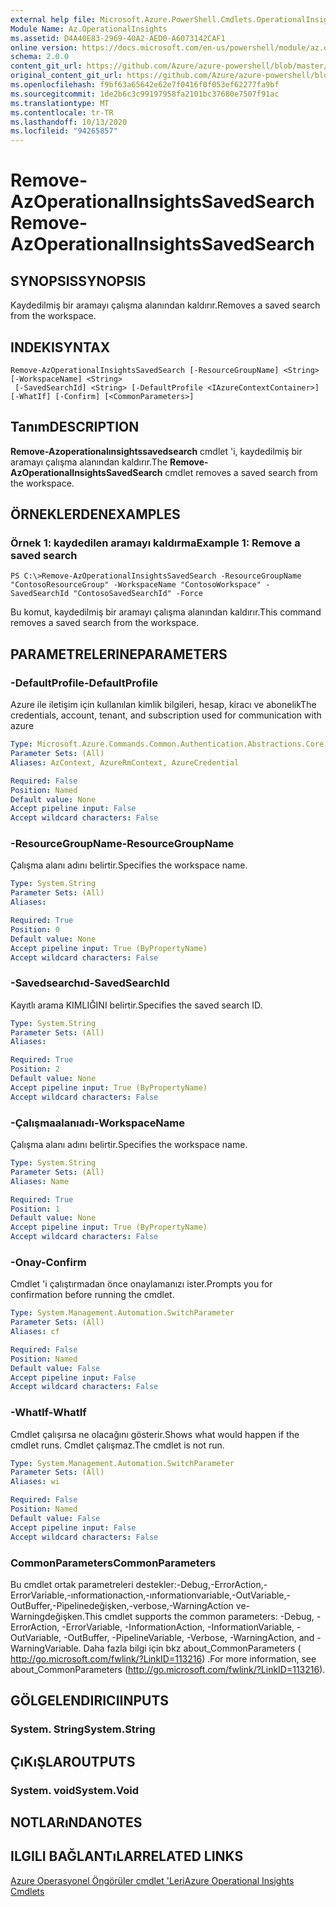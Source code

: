 ```yaml
---
external help file: Microsoft.Azure.PowerShell.Cmdlets.OperationalInsights.dll-Help.xml
Module Name: Az.OperationalInsights
ms.assetid: D4A40E83-2969-40A2-AED0-A6073142CAF1
online version: https://docs.microsoft.com/en-us/powershell/module/az.operationalinsights/remove-azoperationalinsightssavedsearch
schema: 2.0.0
content_git_url: https://github.com/Azure/azure-powershell/blob/master/src/OperationalInsights/OperationalInsights/help/Remove-AzOperationalInsightsSavedSearch.md
original_content_git_url: https://github.com/Azure/azure-powershell/blob/master/src/OperationalInsights/OperationalInsights/help/Remove-AzOperationalInsightsSavedSearch.md
ms.openlocfilehash: f9bf63a65642e62e7f0416f0f053ef62277fa9bf
ms.sourcegitcommit: 1de2b6c3c99197958fa2101bc37680e7507f91ac
ms.translationtype: MT
ms.contentlocale: tr-TR
ms.lasthandoff: 10/13/2020
ms.locfileid: "94265857"
---
```

# <span data-ttu-id="5d005-101">Remove-AzOperationalInsightsSavedSearch</span><span class="sxs-lookup"><span data-stu-id="5d005-101">Remove-AzOperationalInsightsSavedSearch</span></span>

## <span data-ttu-id="5d005-102">SYNOPSIS</span><span class="sxs-lookup"><span data-stu-id="5d005-102">SYNOPSIS</span></span>
<span data-ttu-id="5d005-103">Kaydedilmiş bir aramayı çalışma alanından kaldırır.</span><span class="sxs-lookup"><span data-stu-id="5d005-103">Removes a saved search from the workspace.</span></span>

## <span data-ttu-id="5d005-104">INDEKI</span><span class="sxs-lookup"><span data-stu-id="5d005-104">SYNTAX</span></span>

```
Remove-AzOperationalInsightsSavedSearch [-ResourceGroupName] <String> [-WorkspaceName] <String>
 [-SavedSearchId] <String> [-DefaultProfile <IAzureContextContainer>] [-WhatIf] [-Confirm] [<CommonParameters>]
```

## <span data-ttu-id="5d005-105">Tanım</span><span class="sxs-lookup"><span data-stu-id="5d005-105">DESCRIPTION</span></span>
<span data-ttu-id="5d005-106">**Remove-Azoperationalınsightssavedsearch** cmdlet 'i, kaydedilmiş bir aramayı çalışma alanından kaldırır.</span><span class="sxs-lookup"><span data-stu-id="5d005-106">The **Remove-AzOperationalInsightsSavedSearch** cmdlet removes a saved search from the workspace.</span></span>

## <span data-ttu-id="5d005-107">ÖRNEKLERDEN</span><span class="sxs-lookup"><span data-stu-id="5d005-107">EXAMPLES</span></span>

### <span data-ttu-id="5d005-108">Örnek 1: kaydedilen aramayı kaldırma</span><span class="sxs-lookup"><span data-stu-id="5d005-108">Example 1: Remove a saved search</span></span>
```
PS C:\>Remove-AzOperationalInsightsSavedSearch -ResourceGroupName "ContosoResourceGroup" -WorkspaceName "ContosoWorkspace" -SavedSearchId "ContosoSavedSearchId" -Force
```

<span data-ttu-id="5d005-109">Bu komut, kaydedilmiş bir aramayı çalışma alanından kaldırır.</span><span class="sxs-lookup"><span data-stu-id="5d005-109">This command removes a saved search from the workspace.</span></span>

## <span data-ttu-id="5d005-110">PARAMETRELERINE</span><span class="sxs-lookup"><span data-stu-id="5d005-110">PARAMETERS</span></span>

### <span data-ttu-id="5d005-111">-DefaultProfile</span><span class="sxs-lookup"><span data-stu-id="5d005-111">-DefaultProfile</span></span>
<span data-ttu-id="5d005-112">Azure ile iletişim için kullanılan kimlik bilgileri, hesap, kiracı ve abonelik</span><span class="sxs-lookup"><span data-stu-id="5d005-112">The credentials, account, tenant, and subscription used for communication with azure</span></span>

```yaml
Type: Microsoft.Azure.Commands.Common.Authentication.Abstractions.Core.IAzureContextContainer
Parameter Sets: (All)
Aliases: AzContext, AzureRmContext, AzureCredential

Required: False
Position: Named
Default value: None
Accept pipeline input: False
Accept wildcard characters: False
```

### <span data-ttu-id="5d005-113">-ResourceGroupName</span><span class="sxs-lookup"><span data-stu-id="5d005-113">-ResourceGroupName</span></span>
<span data-ttu-id="5d005-114">Çalışma alanı adını belirtir.</span><span class="sxs-lookup"><span data-stu-id="5d005-114">Specifies the workspace name.</span></span>

```yaml
Type: System.String
Parameter Sets: (All)
Aliases:

Required: True
Position: 0
Default value: None
Accept pipeline input: True (ByPropertyName)
Accept wildcard characters: False
```

### <span data-ttu-id="5d005-115">-Savedsearchıd</span><span class="sxs-lookup"><span data-stu-id="5d005-115">-SavedSearchId</span></span>
<span data-ttu-id="5d005-116">Kayıtlı arama KIMLIĞINI belirtir.</span><span class="sxs-lookup"><span data-stu-id="5d005-116">Specifies the saved search ID.</span></span>

```yaml
Type: System.String
Parameter Sets: (All)
Aliases:

Required: True
Position: 2
Default value: None
Accept pipeline input: True (ByPropertyName)
Accept wildcard characters: False
```

### <span data-ttu-id="5d005-117">-Çalışmaalanıadı</span><span class="sxs-lookup"><span data-stu-id="5d005-117">-WorkspaceName</span></span>
<span data-ttu-id="5d005-118">Çalışma alanı adını belirtir.</span><span class="sxs-lookup"><span data-stu-id="5d005-118">Specifies the workspace name.</span></span>

```yaml
Type: System.String
Parameter Sets: (All)
Aliases: Name

Required: True
Position: 1
Default value: None
Accept pipeline input: True (ByPropertyName)
Accept wildcard characters: False
```

### <span data-ttu-id="5d005-119">-Onay</span><span class="sxs-lookup"><span data-stu-id="5d005-119">-Confirm</span></span>
<span data-ttu-id="5d005-120">Cmdlet 'i çalıştırmadan önce onaylamanızı ister.</span><span class="sxs-lookup"><span data-stu-id="5d005-120">Prompts you for confirmation before running the cmdlet.</span></span>

```yaml
Type: System.Management.Automation.SwitchParameter
Parameter Sets: (All)
Aliases: cf

Required: False
Position: Named
Default value: False
Accept pipeline input: False
Accept wildcard characters: False
```

### <span data-ttu-id="5d005-121">-WhatIf</span><span class="sxs-lookup"><span data-stu-id="5d005-121">-WhatIf</span></span>
<span data-ttu-id="5d005-122">Cmdlet çalışırsa ne olacağını gösterir.</span><span class="sxs-lookup"><span data-stu-id="5d005-122">Shows what would happen if the cmdlet runs.</span></span>
<span data-ttu-id="5d005-123">Cmdlet çalışmaz.</span><span class="sxs-lookup"><span data-stu-id="5d005-123">The cmdlet is not run.</span></span>

```yaml
Type: System.Management.Automation.SwitchParameter
Parameter Sets: (All)
Aliases: wi

Required: False
Position: Named
Default value: False
Accept pipeline input: False
Accept wildcard characters: False
```

### <span data-ttu-id="5d005-124">CommonParameters</span><span class="sxs-lookup"><span data-stu-id="5d005-124">CommonParameters</span></span>
<span data-ttu-id="5d005-125">Bu cmdlet ortak parametreleri destekler:-Debug,-ErrorAction,-ErrorVariable,-ınformationaction,-ınformationvariable,-OutVariable,-OutBuffer,-Pipelinedeğişken,-verbose,-WarningAction ve-Warningdeğişken.</span><span class="sxs-lookup"><span data-stu-id="5d005-125">This cmdlet supports the common parameters: -Debug, -ErrorAction, -ErrorVariable, -InformationAction, -InformationVariable, -OutVariable, -OutBuffer, -PipelineVariable, -Verbose, -WarningAction, and -WarningVariable.</span></span> <span data-ttu-id="5d005-126">Daha fazla bilgi için bkz about_CommonParameters ( http://go.microsoft.com/fwlink/?LinkID=113216) .</span><span class="sxs-lookup"><span data-stu-id="5d005-126">For more information, see about_CommonParameters (http://go.microsoft.com/fwlink/?LinkID=113216).</span></span>

## <span data-ttu-id="5d005-127">GÖLGELENDIRICI</span><span class="sxs-lookup"><span data-stu-id="5d005-127">INPUTS</span></span>

### <span data-ttu-id="5d005-128">System. String</span><span class="sxs-lookup"><span data-stu-id="5d005-128">System.String</span></span>

## <span data-ttu-id="5d005-129">ÇıKıŞLAR</span><span class="sxs-lookup"><span data-stu-id="5d005-129">OUTPUTS</span></span>

### <span data-ttu-id="5d005-130">System. void</span><span class="sxs-lookup"><span data-stu-id="5d005-130">System.Void</span></span>

## <span data-ttu-id="5d005-131">NOTLARıNDA</span><span class="sxs-lookup"><span data-stu-id="5d005-131">NOTES</span></span>

## <span data-ttu-id="5d005-132">ILGILI BAĞLANTıLAR</span><span class="sxs-lookup"><span data-stu-id="5d005-132">RELATED LINKS</span></span>

[<span data-ttu-id="5d005-133">Azure Operasyonel Öngörüler cmdlet 'Leri</span><span class="sxs-lookup"><span data-stu-id="5d005-133">Azure Operational Insights Cmdlets</span></span>](./Az.OperationalInsights.md)


